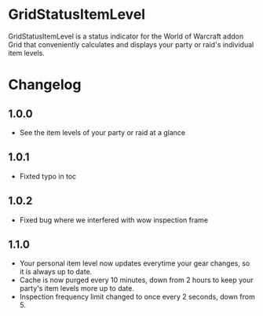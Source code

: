 GridStatusItemLevel
===================
GridStatusItemLevel is a status indicator for the World of Warcraft addon Grid that conveniently calculates and displays your party or raid's individual item levels.

Changelog
=========
## 1.0.0
* See the item levels of your party or raid at a glance

## 1.0.1
* Fixted typo in toc


## 1.0.2
* Fixed bug where we interfered with wow inspection frame

## 1.1.0
* Your personal item level now updates everytime your gear changes, so it is always up to date.
* Cache is now purged every 10 minutes, down from 2 hours to keep your party's item levels more up to date.
* Inspection frequency limit changed to once every 2 seconds, down from 5.
